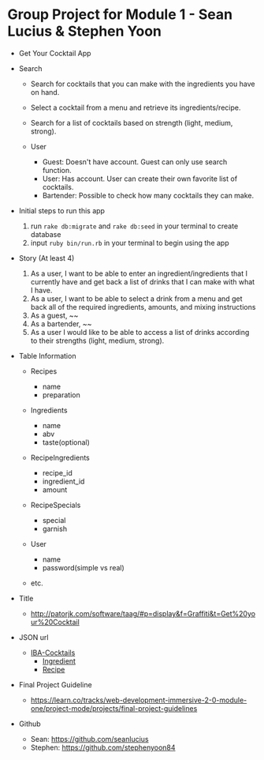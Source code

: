 # Group Project for Module 1 - Sean Lucius & Stephen Yoon

- Get Your Cocktail App

- Search
  - Search for cocktails that you can make with the ingredients you have on hand.
  - Select a cocktail from a menu and retrieve its ingredients/recipe.
  - Search for a list of cocktails based on strength (light, medium, strong).

  - User
    - Guest: Doesn't have account. Guest can only use search function.
    - User: Has account. User can create their own favorite list of cocktails.
    - Bartender: Possible to check how many cocktails they can make.


- Initial steps to run this app
    1. run `rake db:migrate` and `rake db:seed` in your terminal to create database
    2. input `ruby bin/run.rb` in your terminal to begin using the app

- Story (At least 4)
  1. As a user, I want to be able to enter an ingredient/ingredients that I currently have and get back a list of drinks that I can make with what I have.
  2. As a user, I want to be able to select a drink from a menu and get back all of the required ingredients, amounts, and mixing instructions
  3. As a guest, ~~
  4. As a bartender, ~~
  5. As a user I would like to be able to access a list of drinks according to their strengths (light, medium, strong).

- Table Information
  - Recipes
    - name
    - preparation

  - Ingredients
    - name
    - abv
    - taste(optional)

  - RecipeIngredients
    - recipe_id
    - ingredient_id
    - amount

  - RecipeSpecials
    - special
    - garnish

  - User
    - name
    - password(simple vs real)
  - etc.

- Title
  - http://patorjk.com/software/taag/#p=display&f=Graffiti&t=Get%20your%20Cocktail

- JSON url
  - <a href="https://github.com/teijo/iba-cocktails" target="_blank">IBA-Cocktails</a>
    - <a href="https://github.com/teijo/iba-cocktails/blob/master/ingredients.json" target="_blank">Ingredient</a>
    - <a href="https://github.com/teijo/iba-cocktails/blob/master/recipes.json" target="_blank">Recipe</a>

- Final Project Guideline
  - https://learn.co/tracks/web-development-immersive-2-0-module-one/project-mode/projects/final-project-guidelines

- Github
  - Sean: https://github.com/seanlucius
  - Stephen: https://github.com/stephenyoon84
